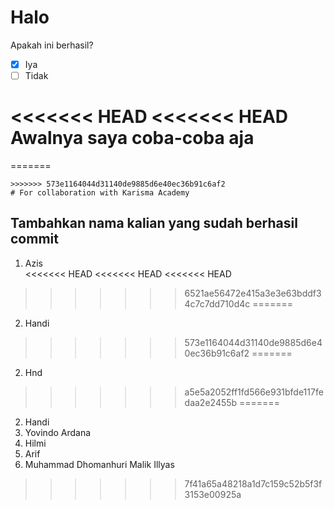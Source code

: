 # Halo

Apakah ini berhasil? <br>

-   [x] Iya
-   [ ] Tidak

<<<<<<< HEAD
<<<<<<< HEAD
Awalnya saya coba-coba aja
=======

=======
```
>>>>>>> 573e1164044d31140de9885d6e40ec36b91c6af2
# For collaboration with Karisma Academy
```

## Tambahkan nama kalian yang sudah berhasil commit

1. Azis <br>
<<<<<<< HEAD
<<<<<<< HEAD
<<<<<<< HEAD
>>>>>>> 6521ae56472e415a3e3e63bddf34c7c7dd710d4c
=======
2. Handi <br>
>>>>>>> 573e1164044d31140de9885d6e40ec36b91c6af2
=======
2. Hnd <br>
>>>>>>> a5e5a2052ff1fd566e931bfde117fedaa2e2455b
=======
2. Handi <br>
3. Yovindo Ardana <br>
4. Hilmi <br>
5. Arif <br>
6. Muhammad Dhomanhuri Malik Illyas <br>

>>>>>>> 7f41a65a48218a1d7c159c52b5f3f3153e00925a
